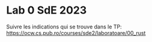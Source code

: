 # Lab 0 SdE 2023
Suivre les indications qui se trouve dans le TP: https://ocw.cs.pub.ro/courses/sde2/laboratoare/00_rust 
